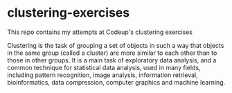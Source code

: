 # clustering-exercises
This repo contains my attempts at Codeup's clustering exercises

Clustering is the task of grouping a set of objects in such a way that objects in the same group (called a cluster) are more similar to each other than to those in other groups. It is a main task of exploratory data analysis, and a common technique for statistical data analysis, used in many fields, including pattern recognition, image analysis, information retrieval, bioinformatics, data compression, computer graphics and machine learning.
